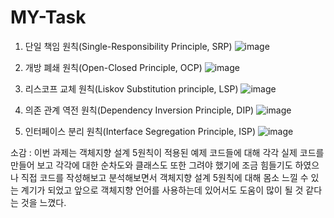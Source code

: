 # MY-Task
1. 단일 책임 원칙(Single-Responsibility Principle, SRP)
![image](https://github.com/ghkdtjdwls/MY-Task/assets/134949986/0006d15e-3bf7-4080-be32-a91daea7d95b)

2. 개방 폐쇄 원칙(Open-Closed Principle, OCP)
![image](https://github.com/ghkdtjdwls/MY-Task/assets/134949986/afd800b5-5fdb-4990-86ef-7f12d2ad4686)

3. 리스코프 교체 원칙(Liskov Substitution principle, LSP)
![image](https://github.com/ghkdtjdwls/MY-Task/assets/134949986/d49fbd35-9a89-41d5-8a5f-c238befcd751)

4. 의존 관계 역전 원칙(Dependency Inversion Principle, DIP)
![image](https://github.com/ghkdtjdwls/MY-Task/assets/134949986/73ab7837-5f68-480e-bc9f-53e3c138184b)

5. 인터페이스 분리 원칙(Interface Segregation Principle, ISP)
![image](https://github.com/ghkdtjdwls/MY-Task/assets/134949986/95a019d9-e308-4ec5-99cb-30f9fcbfe367)

소감 : 이번 과제는 객체지향 설계 5원칙이 적용된 예제 코드들에 대해 각각 실제 코드를 만들어 보고 각각에 대한 순차도와 클래스도 또한 그려야 했기에 조금 힘들기도 하였으나
       직접 코드를 작성해보고 분석해보면서 객체지향 설계 5원칙에 대해 몸소 느낄 수 있는 계기가 되었고 앞으로 객체지향 언어를 사용하는데 있어서도 도움이 많이 될 것 같다는 것을 느꼈다.
